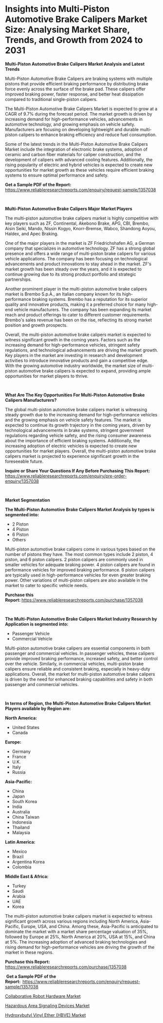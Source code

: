 <p><h1>Insights into Multi-Piston Automotive Brake Calipers Market Size: Analysing Market Share, Trends, and Growth from 2024 to 2031</h1></p><p><strong>Multi-Piston Automotive Brake Calipers Market Analysis and Latest Trends</strong></p>
<p><p>Multi-Piston Automotive Brake Calipers are braking systems with multiple pistons that provide efficient braking performance by distributing brake force evenly across the surface of the brake pad. These calipers offer improved braking power, faster response, and better heat dissipation compared to traditional single-piston calipers.</p><p>The Multi-Piston Automotive Brake Calipers Market is expected to grow at a CAGR of 9.7% during the forecast period. The market growth is driven by increasing demand for high-performance vehicles, advancements in automotive technology, and growing emphasis on vehicle safety. Manufacturers are focusing on developing lightweight and durable multi-piston calipers to enhance braking efficiency and reduce fuel consumption. </p><p>Some of the latest trends in the Multi-Piston Automotive Brake Calipers Market include the integration of electronic brake systems, adoption of ceramic and carbon fiber materials for caliper construction, and the development of calipers with advanced cooling features. Additionally, the rising popularity of electric and hybrid vehicles is expected to create new opportunities for market growth as these vehicles require efficient braking systems to ensure optimal performance and safety.</p></p>
<p><strong>Get a Sample PDF of the Report:&nbsp;</strong> <a href="https://www.reliableresearchreports.com/enquiry/request-sample/1357038">https://www.reliableresearchreports.com/enquiry/request-sample/1357038</a></p>
<p>&nbsp;</p>
<p><strong>Multi-Piston Automotive Brake Calipers Major Market Players</strong></p>
<p><p>The multi-piston automotive brake calipers market is highly competitive with key players such as ZF, Continental, Akebono Brake, APG, CBI, Brembo, Aisin Seiki, Mando, Nissin Kogyo, Knorr-Bremse, Wabco, Shandong Aoyou, Haldex, and Apec Braking. </p><p>One of the major players in the market is ZF Friedrichshafen AG, a German company that specializes in automotive technology. ZF has a strong global presence and offers a wide range of multi-piston brake calipers for various vehicle applications. The company has been focusing on technological advancements and product innovations to stay ahead in the market. ZF's market growth has been steady over the years, and it is expected to continue growing due to its strong product portfolio and strategic partnerships.</p><p>Another prominent player in the multi-piston automotive brake calipers market is Brembo S.p.A., an Italian company known for its high-performance braking systems. Brembo has a reputation for its superior quality and innovative products, making it a preferred choice for many high-end vehicle manufacturers. The company has been expanding its market reach and product offerings to cater to different customer requirements. Brembo's sales revenue has been on the rise, reflecting its strong market position and growth prospects.</p><p>Overall, the multi-piston automotive brake calipers market is expected to witness significant growth in the coming years. Factors such as the increasing demand for high-performance vehicles, stringent safety regulations, and technological advancements are driving the market growth. Key players in the market are investing in research and development activities to introduce innovative products and gain a competitive edge. With the growing automotive industry worldwide, the market size of multi-piston automotive brake calipers is expected to expand, providing ample opportunities for market players to thrive.</p></p>
<p>&nbsp;</p>
<p><strong>What Are The Key Opportunities For Multi-Piston Automotive Brake Calipers Manufacturers?</strong></p>
<p><p>The global multi-piston automotive brake calipers market is witnessing steady growth due to the increasing demand for high-performance vehicles and the growing emphasis on vehicle safety features. The market is expected to continue its growth trajectory in the coming years, driven by technological advancements in brake systems, stringent government regulations regarding vehicle safety, and the rising consumer awareness about the importance of efficient braking systems. Additionally, the increasing adoption of electric vehicles is expected to create new opportunities for market players. Overall, the multi-piston automotive brake calipers market is projected to experience significant growth in the foreseeable future.</p></p>
<p><strong>Inquire or Share Your Questions If Any Before Purchasing This Report:</strong> <a href="https://www.reliableresearchreports.com/enquiry/pre-order-enquiry/1357038">https://www.reliableresearchreports.com/enquiry/pre-order-enquiry/1357038</a></p>
<p>&nbsp;</p>
<p><strong>Market Segmentation</strong></p>
<p><strong>The Multi-Piston Automotive Brake Calipers Market Analysis by types is segmented into:</strong></p>
<p><ul><li>2 Piston</li><li>4 Piston</li><li>6 Piston</li><li>Others</li></ul></p>
<p><p>Multi-piston automotive brake calipers come in various types based on the number of pistons they have. The most common types include 2 piston, 4 piston, and 6 piston calipers. 2 piston calipers are commonly used in smaller vehicles for adequate braking power. 4 piston calipers are found in performance vehicles for improved braking performance. 6 piston calipers are typically used in high-performance vehicles for even greater braking power. Other variations of multi-piston calipers are also available in the market to cater to specific vehicle needs.</p></p>
<p><strong>Purchase this Report:&nbsp;</strong><a href="https://www.reliableresearchreports.com/purchase/1357038">https://www.reliableresearchreports.com/purchase/1357038</a></p>
<p>&nbsp;</p>
<p><strong>The Multi-Piston Automotive Brake Calipers Market Industry Research by Application is segmented into:</strong></p>
<p><ul><li>Passenger Vehicle</li><li>Commercial Vehicle</li></ul></p>
<p><p>Multi-piston automotive brake calipers are essential components in both passenger and commercial vehicles. In passenger vehicles, these calipers provide improved braking performance, increased safety, and better control over the vehicle. Similarly, in commercial vehicles, multi-piston brake calipers ensure reliable and consistent braking, especially in heavy-duty applications. Overall, the market for multi-piston automotive brake calipers is driven by the need for enhanced braking capabilities and safety in both passenger and commercial vehicles.</p></p>
<p>&nbsp;</p>
<p><strong>In terms of Region, the Multi-Piston Automotive Brake Calipers Market Players available by Region are:</strong></p>
<p>
    <p> <strong> North America: </strong>
        <ul>
            <li>United States</li>
            <li>Canada</li>
        </ul>
        </p> 
    <p> <strong> Europe: </strong>
        <ul>
            <li>Germany</li>
            <li>France</li>
            <li>U.K.</li>
            <li>Italy</li>
            <li>Russia</li>
        </ul>
        </p> 
    <p> <strong> Asia-Pacific: </strong>
        <ul>
            <li>China</li>
            <li>Japan</li>
            <li>South Korea</li>
            <li>India</li>
            <li>Australia</li>
            <li>China Taiwan</li>
            <li>Indonesia</li>
            <li>Thailand</li>
            <li>Malaysia</li>
        </ul>
        </p> 
    <p> <strong> Latin America: </strong>
        <ul>
            <li>Mexico</li>
            <li>Brazil</li>
            <li>Argentina Korea</li>
            <li>Colombia</li>
        </ul>
        </p> 
    <p> <strong> Middle East & Africa: </strong>
        <ul>
            <li>Turkey</li>
            <li>Saudi</li>
            <li>Arabia</li>
            <li>UAE</li>
            <li>Korea</li>
        </ul>
    </p>
    </p>
<p><p>The multi-piston automotive brake calipers market is expected to witness significant growth across various regions including North America, Asia-Pacific, Europe, USA, and China. Among these, Asia-Pacific is anticipated to dominate the market with a market share percentage valuation of 35%, followed by Europe at 25%, North America at 20%, USA at 15%, and China at 5%. The increasing adoption of advanced braking technologies and rising demand for high-performance vehicles are driving the growth of the market in these regions.</p></p>
<p><strong>Purchase this Report: </strong><a href="https://www.reliableresearchreports.com/purchase/1357038">https://www.reliableresearchreports.com/purchase/1357038</a></p>
<p>&nbsp;<strong>Get a Sample PDF of the Report:&nbsp;&nbsp;</strong><a href="https://www.reliableresearchreports.com/enquiry/request-sample/1357038">https://www.reliableresearchreports.com/enquiry/request-sample/1357038</a></p>
<p><strong></strong></p>
<p><p><a href="https://view.publitas.com/reportprime-1/collaborative-robot-hardware-market-challenges-opportunities-and-growth-drivers-and-major-market-players-forecasted-for-period-from-2023-2030/">Collaborative Robot Hardware Market</a></p><p><a href="https://view.publitas.com/reportprime-1/hazardous-area-signaling-devices-market-size-evaluating-its-market-trends-growth-and-projections-2023-2030/">Hazardous Area Signaling Devices Market</a></p><p><a href="https://view.publitas.com/reportprime-1/global-hydroxybutyl-vinyl-ether-hbve-market-by-types-applications-and-major-players-with-regional-growth-rate-analysis-and-development-situation-from-2023-to-2030/">Hydroxybutyl Vinyl Ether (HBVE) Market</a></p></p>